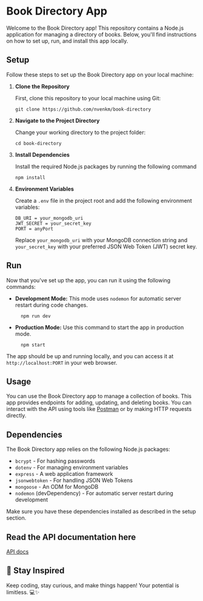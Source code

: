 # Book Directory App

Welcome to the Book Directory app! This repository contains a Node.js application for managing a directory of books. Below, you'll find instructions on how to set up, run, and install this app locally.

## Setup

Follow these steps to set up the Book Directory app on your local machine:

1.  **Clone the Repository**

    First, clone this repository to your local machine using Git:

        git clone https://github.com/nvenkm/book-directory

2.  **Navigate to the Project Directory**

    Change your working directory to the project folder:

        cd book-directory

3.  **Install Dependencies**

    Install the required Node.js packages by running the following command

        npm install

4.  **Environment Variables**

    Create a `.env` file in the project root and add the following environment variables:

        DB_URI = your_mongodb_uri
        JWT_SECRET = your_secret_key
        PORT = anyPort

    Replace `your_mongodb_uri` with your MongoDB connection string and `your_secret_key` with your preferred JSON Web Token (JWT) secret key.

## Run

Now that you've set up the app, you can run it using the following commands:

- **Development Mode:** This mode uses `nodemon` for automatic server restart during code changes.

        npm run dev

- **Production Mode:** Use this command to start the app in production mode.

        npm start

The app should be up and running locally, and you can access it at `http://localhost:PORT` in your web browser.

## Usage

You can use the Book Directory app to manage a collection of books. This app provides endpoints for adding, updating, and deleting books. You can interact with the API using tools like [Postman](https://www.postman.com/) or by making HTTP requests directly.

## Dependencies

The Book Directory app relies on the following Node.js packages:

- `bcrypt` - For hashing passwords
- `dotenv` - For managing environment variables
- `express` - A web application framework
- `jsonwebtoken` - For handling JSON Web Tokens
- `mongoose` - An ODM for MongoDB
- `nodemon` (devDependency) - For automatic server restart during development

Make sure you have these dependencies installed as described in the setup section.

## Read the API documentation here

[API docs](./api-doc.md)

## 🌟 Stay Inspired

Keep coding, stay curious, and make things happen! Your potential is limitless. 💻✨
